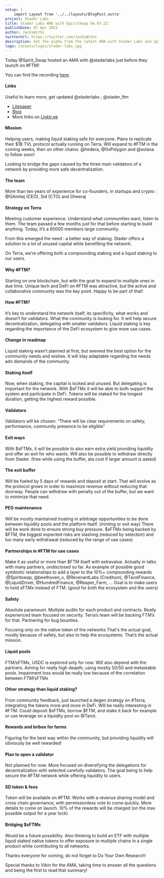 ```yaml
---
setup: |
    import Layout from '../../layouts/BlogPost.astro'
project: Stader Labs
title: Stader Labs AMA with SpiritSwap 04.07.22
publishDate: 07 Apr 2022
author: JacksWiths
twitterUrl: https://twitter.com/JacksWiths
description: Get the alpha from the latest AMA with Stader Labs and SpiritSwap! Learn about Stader, their strategy, latest developments, and more! Notes provided by JacksWiths.
logo: /assets/logos/stader-labs.jpg
---
```


Today @Spirit_Swap hosted an AMA with @staderlabs just before they launch on #FTM!

You can find the recording <a href="https://cdn.discordapp.com/attachments/960937480461373460/961700303835631646/SpiritSwap_X_Stader_Labs_AMA.mp3" target="_blank">here</a>.

#### Links

Useful to learn more, get updated
@staderlabs ; @stader_ftm

-   <a href="https://staderlabs-docs.s3.amazonaws.com/Stader_Litepaper.pdf" target="_blank">Litepaper</a>
-   <a href="https://blog.staderlabs.com/" target="_blank">Blog</a>
-   More links on <a href="https://linktr.ee/staderlabs" target="_blank">Linktr.ee</a>

#### Mission

Helping users, making liquid staking safe for everyone. Plans to replicate their $1B TVL protocol actually running on Terra. Will expand to #FTM in the coming weeks, then on other chains. @hedera, @0xPolygon and @solana to follow soon!

Looking to bridge the gaps caused by the three main validators of a network by providing more safe decentralization.

#### The team

More than ten years of experience for co-founders, in startups and crypto : @GAmitej (CEO), Sid (CTO) and Dheeraj

#### Strategy on Terra

Meeting customer experience.
Understand what communities want, listen to them. The team passed a few months just for that before starting to build anything. Today, it’s a 60000 members large community.

From this emerged the need : a better way of staking.
Stader offers a solution to a lot of unused capital while benefiting the network.

On Terra, we’re offering both a compounding staking and a liquid staking to our users.

#### Why #FTM?

Starting on one blockchain, but with the goal to expand to multiple ones in due time.
Unique tech and DeFi on #FTM was attractive, but the active and collaborative community was the key point.
Happy to be part of that!

#### How #FTM?

It’s key to understand the network itself, its specificity, what works and doesn’t for validators. What the community is looking for.
It will help secure decentralization, delegating with smaller validators.
Liquid staking is key regarding the importance of the DeFi ecosystem to give more use cases.

#### Change in roadmap

Liquid staking wasn’t planned at first, but seemed the best option for the community needs and wishes. It will stay adaptable regarding the needs adn demands of the community.

#### Staking itself

Now, when staking, the capital is locked and unused. But delegating is important for the network. With $sFTMx it will be able to both support the system and participate in DeFi.
Tokens will be staked for the longest duration, getting the highest reward possible.

#### Validators

Validators will be chosen. “There will be clear requirements on safety, performance, community presence to be eligible”

#### Exit ways

With $sFTMx, it will be possible to also earn extra yield providing liquidity and offer an exit for who wants.
Will also be possible to withdraw directly from Stader. (free while using the buffer, ata cost if larger amount is asked)

#### The exit buffer

Will be fueled by 5 days of rewards and deposit at start. That will evolve as the protocol grows in order to maximize revenue without reducing that doorway. People can withdraw with penalty out of the buffer, but we want to minimize that need.

#### PEG maintenance

Will be mostly maintained trusting in arbitrage opportunities to be done between liquidity pools and the platform itself. (minting or exit way)
There will be work done to ensure strong buy pressure.
$sFTMx being backed by $FTM, the biggest expected risks are slashing (reduced by selection) and too many early withdrawal (reduced by the range of use cases)

#### Partnerships in #FTM for use cases

Make it as useful or more than $FTM itself with extravalue.
Actually in talks with many partners, undisclosed so far.
As example of possible good symbiotic relationships to add a layer to the 10%+ compounding rewards :@Spiritswap, @beethoven_x, @RevenantLabs (Creditum), @TarotFinance, @LiquidDriver, @HundredFinance, @Reaper_Farm, …
Goal is to make users to hold sFTMx instead of FTM. (good for both the ecosystem and the users)

#### Safety

Absolute paramount.
Multiple audits for each product and contracts.
Really experienced team focused on security. Terra’s team will be backing FTM’s for that.
Partnering for bug bounties.

Focusing only on the native token of the networks
That's the actual goal, mostly because of safety, but also to help the ecosystems. That’s the actual mission.

#### Liquid pools

FTM/sFTMx, USDC is explored only for now. Will also depend with the partners.
Aiming for really high deapth, using mostly 50/50 and metastable pools. Impairment loss would be really low because of the correlation between $FTM/$sFTMx

#### Other strategy than liquid staking?

From community feedback, just launched a degen strategy on #Terra, integrating the tokens more and more in DeFi. Will be really interesting in #FTM. Could deposit $sFTMx, borrow $FTM, and stake it back for example or use leverage on a liquidity pool on @Tarot.

#### Rewards and bribes for farms

Figuring for the best way within the community, but providing liquidity will obviously be well rewarded!

#### Plan to open a validator

Not planned for now. More focused on diversifying the delegations for decentralization with selected carefully validators. The goal being to help secure the #FTM network while offering liquidity to users.

#### SD token & fees

Token will be available on #FTM.
Works with a revenue sharing model and cross chain governance, with permissionless vote to come quickly. More details to come on launch.
10% of the rewards will be charged (on the max possible output for a year lock)

#### Bridging $sFTMx

Would be a future possibility. Also thinking to build an ETF with multiple liquid staked native tokens to offer exposure to multiple chains in a single product while contributing to all networks.

Thanks everyone for coming, do not forget to Do Your Own Research!

Special thanks to Vibin for the AMA, taking time to answer all the questions and being the first to read that summary!
